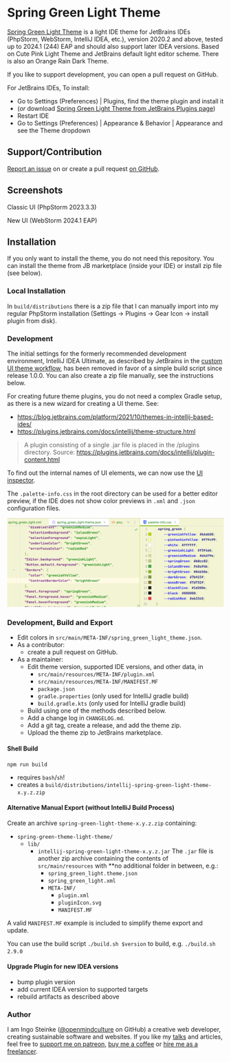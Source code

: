 # Spring Green Light Theme

<!-- Plugin description -->
[Spring Green Light Theme](TODO) is a light IDE theme for JetBrains IDEs (PhpStorm, WebStorm, IntelliJ IDEA, etc.), version 2020.2 and above, tested up to 2024.1 (244) EAP and should also support later IDEA versions. Based on Cute Pink Light Theme and JetBrains default light editor scheme. There is also an Orange Rain Dark Theme.

If you like to support development, you can open a pull request on GitHub.

For JetBrains IDEs, 
To install:
- Go to Settings (Preferences) | Plugins, find the theme plugin and install it
- (_or_ download [Spring Green Light Theme from JetBrains Plugins page](TODO)) 
- Restart IDE
- Go to Settings (Preferences) | Appearance & Behavior | Appearance and see the Theme dropdown

## Support/Contribution

[Report an issue](https://github.com/openmindculture/intellij-spring-green-light-theme/issues/new) on or create a pull request [on GitHub](https://github.com/openmindculture/intellij-spring-green-light-theme/issues/new).

## Screenshots

Classic UI (PhpStorm 2023.3.3)



New UI (WebStorm 2024.1 EAP)



<!-- Plugin description end -->

## Installation

If you only want to install the theme, you do not need this repository.
You can install the theme from JB marketplace (inside your IDE) or install zip file (see below).

### Local Installation

In `build/distributions` there is a zip file that I can manually import into my regular PhpStorm installation (Settings -> Plugins -> Gear Icon -> install plugin from disk).

### Development

The initial settings for the formerly recommended development environment, IntelliJ IDEA Ultimate, as described by JetBrains in the [custom UI theme workflow](https://plugins.jetbrains.com/docs/intellij/themes.html#custom-ui-theme-workflow), has been removed in favor of a simple build script since release 1.0.0. You can also create a zip file manually, see the instructions below.

For creating future theme plugins, you do not need a complex Gradle setup, as there is a new
wizard for creating a UI theme. See:
- https://blog.jetbrains.com/platform/2021/10/themes-in-intellij-based-ides/
- https://plugins.jetbrains.com/docs/intellij/theme-structure.html

> A plugin consisting of a single .jar file is placed in the /plugins directory.
Source: https://plugins.jetbrains.com/docs/intellij/plugin-content.html

To find out the internal names of UI elements, we can now use the [UI inspector](https://blog.jetbrains.com/platform/2021/10/themes-in-intellij-based-ides/#UI_Inspector%EF%BB%BF).

The `.palette-info.css` in the root directory can be used for a better editor preview, if the IDE does not show color previews in `.xml` and `.json` configuration files.

![screenshot: palette](screenshot-palette-css.png)

### Development, Build and Export

- Edit colors in `src/main/META-INF/spring_green_light_theme.json`.
- As a contributor:
  - create a pull request on GitHub.
- As a maintainer:
  - Edit theme version, supported IDE versions, and other data, in 
    - `src/main/resources/META-INF/plugin.xml`
    - `src/main/resources/META-INF/MANIFEST.MF`
    - `package.json`
    - `gradle.properties` (only used for IntelliJ gradle build)
    - `build.gradle.kts` (only used for IntelliJ gradle build)
  - Build using one of the methods described below. 
  - Add a change log in `CHANGELOG.md`. 
  - Add a git tag, create a release, and add the theme zip.
  - Upload the theme zip to JetBrains marketplace.

#### Shell Build

`npm run build`

- requires `bash`/`sh`!
- creates a `build/distributions/intellij-spring-green-light-theme-x.y.z.zip`

#### Alternative Manual Export (without IntelliJ Build Process)

Create an archive `spring-green-light-theme-x.y.z.zip` containing:
  - `spring-green-theme-light-theme/` 
    - `lib/`
      - `intellij-spring-green-light-theme-x.y.z.jar`
        The `.jar` file is another zip archive containing the contents of `src/main/resources`
        with **no additional folder in between, e.g.:
          - `spring_green_light.theme.json`
          - `spring_green_light.xml`
          - `META-INF/`
            - `plugin.xml`
            - `pluginIcon.svg`
            - `MANIFEST.MF`

A valid `MANIFEST.MF` example is included to simplify theme export and update.

You can use the build script `./build.sh $version` to build, e.g.
`./build.sh 2.9.0`

#### Upgrade Plugin for new IDEA versions

- bump plugin version
- add current IDEA version to supported targets
- rebuild artifacts as described above

### Author

I am Ingo Steinke ([@openmindculture](https://github.com/openmindculture) on GitHub) a creative web developer, creating sustainable software and websites. If you like my [talks](https://www.ingo-steinke.com/#talks-events) and articles, feel free to [support me on patreon](https://www.patreon.com/ingosteinke), [buy me a coffee](https://www.buymeacoffee.com/ingosteinke) or [hire me as a freelancer](https://www.ingo-steinke.com/#contact).
